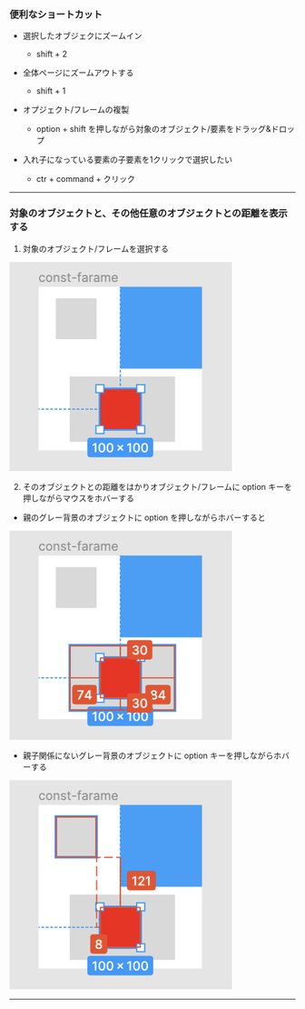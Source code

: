 ### 便利なショートカット

- 選択したオブジェクにズームイン
    - shift + 2

- 全体ページにズームアウトする
    - shift + 1

- オプジェクト/フレームの複製
    - option + shift を押しながら対象のオブジェクト/要素をドラッグ&ドロップ


- 入れ子になっている要素の子要素を1クリックで選択したい
    - ctr + command + クリック

---

### 対象のオブジェクトと、その他任意のオブジェクトとの距離を表示する

1. 対象のオブジェクト/フレームを選択する

<img src="./img/check_distance1.png" />

<br>

2. そのオブジェクトとの距離をはかりオブジェクト/フレームに option キーを押しながらマウスをホバーする

- 親のグレー背景のオブジェクトに option を押しながらホバーすると
<img src="./img/check_distance2.png">

<br>

- 親子関係にないグレー背景のオブジェクトに option キーを押しながらホバーする
<img src="./img/check_distance3.png" />

---

